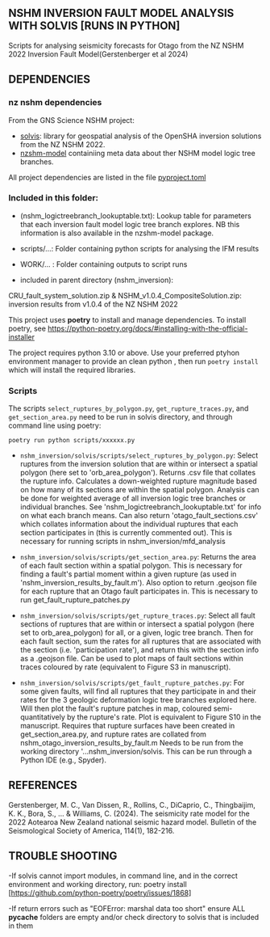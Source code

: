 ## NSHM INVERSION FAULT MODEL ANALYSIS WITH SOLVIS [RUNS IN PYTHON]

Scripts for analysing seismicity forecasts for Otago from the NZ NSHM 2022 Inversion Fault Model(Gerstenberger et al 2024)

## DEPENDENCIES ##

### nz nshm dependencies

From the GNS Science NSHM project:

 - [solvis](https://github.com/GNS-Science/solvis/): library for geospatial analysis of the OpenSHA inversion solutions from the NZ NSHM 2022.
 - [nzshm-model](https://github.com/GNS-Science/nzshm-model) containiing meta data about ther NSHM model logic tree branches.

All project dependencies are listed in the file [pyproject.toml](pyproject.toml)

### Included in this folder:

 - (nshm_logictreebranch_lookuptable.txt): Lookup table for parameters that each inversion fault model logic tree branch explores. NB this information is also available in the nzshm-model package.

 - scripts/...: Folder containing python scripts for analysing the IFM results

 - WORK/... : Folder containing outputs to script runs

- included in parent directory (nshm_inversion):

CRU_fault_system_solution.zip & NSHM_v1.0.4_CompositeSolution.zip: inversion results from v1.0.4 of the NZ NSHM 2022


This project uses **poetry** to install and manage dependencies. To install poetry, see https://python-poetry.org/docs/#installing-with-the-official-installer

The project requires python 3.10 or above. Use your preferred ptyhon environment manager to provide an clean python , then run `poetry install` which will install the required libraries.

### Scripts

The scripts `select_ruptures_by_polygon.py`, `get_rupture_traces.py`, and `get_section_area.py` need to be run in solvis directory, and through command line using poetry:

`poetry run python scripts/xxxxxx.py`

- `nshm_inversion/solvis/scripts/select_ruptures_by_polygon.py`: Select ruptures from the inversion solution that are within or intersect a spatial polygon (here set to 'orb_area_polygon'). Returns .csv file that collates the rupture info. Calculates a down-weighted rupture magnitude based on how many of its sections are within the spatial polygon. Analysis can be done for weighted average of all inversion logic tree branches or individual branches. See 'nshm_logictreebranch_lookuptable.txt' for info on what each branch means. Can also return 'otago_fault_sections.csv' which collates information about the individual ruptures that each section participates in (this is currently commented out). This is necessary for running scripts in nshm_inversion/mfd_analysis

- `nshm_inversion/solvis/scripts/get_section_area.py`: Returns the area of each fault section within a spatial polygon. This is necessary for finding a fault's partial moment within a given rupture (as used in 'nshm_inversion_results_by_fault.m'). Also option to return .geojson file for each rupture that an Otago fault participates in. This is necessary to run get_fault_rupture_patches.py

- `nshm_inversion/solvis/scripts/get_rupture_traces.py`: Select all fault sections of ruptures that are within or intersect a spatial polygon (here set to orb_area_polygon) for all, or a given, logic tree branch. Then for each fault section, sum the rates for all ruptures that are associated with the section (i.e. 'participation rate'), and return this with the section info as a .geojson file. Can be used to plot maps of fault sections within traces coloured by rate (equivalent to Figure S3 in manuscript).

- `nshm_inversion/solvis/scripts/get_fault_rupture_patches.py`: For some given faults, will find all ruptures that they participate in and their rates for the 3 geologic deformation logic tree branches explored here. Will then plot the fault's rupture patches in map, coloured semi-quantitatively by the rupture's rate. Plot is equivalent to Figure S10 in the manuscript. Requires that rupture surfaces have been created in get_section_area.py, and rupture rates are collated from nshm_otago_inversion_results_by_fault.m Needs to be run from the working directory '...nshm_inversion/solvis. This can be run through a Python IDE (e.g., Spyder).

## REFERENCES

Gerstenberger, M. C., Van Dissen, R., Rollins, C., DiCaprio, C., Thingbaijim, K. K., Bora, S., ... & Williams, C. (2024). The seismicity rate model for the 2022 Aotearoa New Zealand national seismic hazard model. Bulletin of the Seismological Society of America, 114(1), 182-216.

## TROUBLE SHOOTING

-If solvis cannot import modules, in command line, and in the correct environment and working directory, run: poetry install [https://github.com/python-poetry/poetry/issues/1868] 

-If return errors such as "EOFError: marshal data too short" ensure ALL __pycache__ folders are empty and/or check directory to solvis that is included in them 

